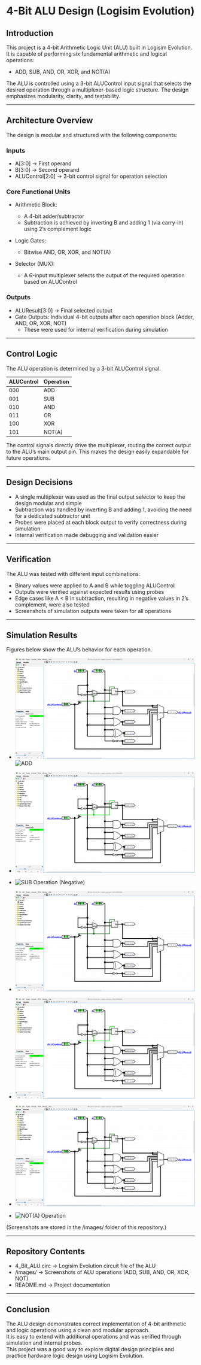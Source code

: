 # 4-Bit ALU Design (Logisim Evolution)

## Introduction
This project is a 4-bit Arithmetic Logic Unit (ALU) built in Logisim Evolution.  
It is capable of performing six fundamental arithmetic and logical operations:  
- ADD, SUB, AND, OR, XOR, and NOT(A)  

The ALU is controlled using a 3-bit ALUControl input signal that selects the desired operation through a multiplexer-based logic structure. The design emphasizes modularity, clarity, and testability.

---

## Architecture Overview
The design is modular and structured with the following components:

### Inputs
- A[3:0] → First operand  
- B[3:0] → Second operand  
- ALUControl[2:0] → 3-bit control signal for operation selection  

### Core Functional Units
- Arithmetic Block:  
  - A 4-bit adder/subtractor  
  - Subtraction is achieved by inverting B and adding 1 (via carry-in) using 2’s complement logic  

- Logic Gates:  
  - Bitwise AND, OR, XOR, and NOT(A)  

- Selector (MUX):  
  - A 6-input multiplexer selects the output of the required operation based on ALUControl  

### Outputs
- ALUResult[3:0] → Final selected output  
- Gate Outputs: Individual 4-bit outputs after each operation block (Adder, AND, OR, XOR, NOT)  
  - These were used for internal verification during simulation  

---

## Control Logic
The ALU operation is determined by a 3-bit ALUControl signal.  

| ALUControl | Operation |
|------------|-----------|
| 000 | ADD |
| 001 | SUB |
| 010 | AND |
| 011 | OR  |
| 100 | XOR |
| 101 | NOT(A) |

The control signals directly drive the multiplexer, routing the correct output to the ALU’s main output pin. This makes the design easily expandable for future operations.

---

## Design Decisions
- A single multiplexer was used as the final output selector to keep the design modular and simple  
- Subtraction was handled by inverting B and adding 1, avoiding the need for a dedicated subtractor unit  
- Probes were placed at each block output to verify correctness during simulation  
- Internal verification made debugging and validation easier  

---

## Verification
The ALU was tested with different input combinations:  
- Binary values were applied to A and B while toggling ALUControl  
- Outputs were verified against expected results using probes  
- Edge cases like A < B in subtraction, resulting in negative values in 2’s complement, were also tested  
- Screenshots of simulation outputs were taken for all operations  

---

## Simulation Results
Figures below show the ALU’s behavior for each operation.  

- ![ADD Operation](images/add.png)<img width="1920" height="1079" alt="ADD" src="https://github.com/user-attachments/assets/69989e43-9512-4572-840c-8308b8646c36" />

- ![SUB Operation](images/sub.png)  
- ![SUB Operation (Negative)](images/sub_negative.png)  
- ![AND Operation](images/and.png)  
- ![OR Operation](images/or.png)  
- ![XOR Operation](images/xor.png)  
- ![NOT(A) Operation](images/not.png)  

(Screenshots are stored in the /images/ folder of this repository.)

---

## Repository Contents
- 4_Bit_ALU.circ → Logisim Evolution circuit file of the ALU  
- /images/ → Screenshots of ALU operations (ADD, SUB, AND, OR, XOR, NOT)  
- README.md → Project documentation  

---

## Conclusion
The ALU design demonstrates correct implementation of 4-bit arithmetic and logic operations using a clean and modular approach.  
It is easy to extend with additional operations and was verified through simulation and internal probes.  
This project was a good way to explore digital design principles and practice hardware logic design using Logisim Evolution.
